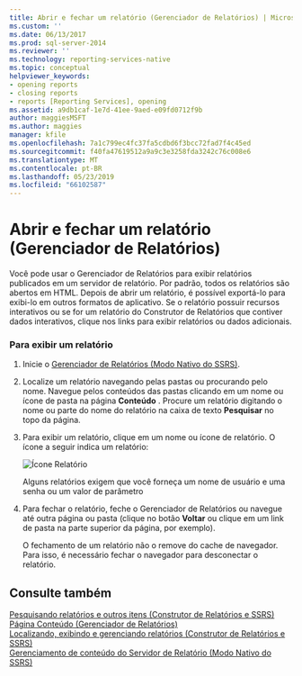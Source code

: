 ```yaml
---
title: Abrir e fechar um relatório (Gerenciador de Relatórios) | Microsoft Docs
ms.custom: ''
ms.date: 06/13/2017
ms.prod: sql-server-2014
ms.reviewer: ''
ms.technology: reporting-services-native
ms.topic: conceptual
helpviewer_keywords:
- opening reports
- closing reports
- reports [Reporting Services], opening
ms.assetid: a9db1caf-1e7d-41ee-9aed-e09fd0712f9b
author: maggiesMSFT
ms.author: maggies
manager: kfile
ms.openlocfilehash: 7a1c799ec4fc37fa5cdbd6f3bcc72fad7f4c45ed
ms.sourcegitcommit: f40fa47619512a9a9c3e3258fda3242c76c008e6
ms.translationtype: MT
ms.contentlocale: pt-BR
ms.lasthandoff: 05/23/2019
ms.locfileid: "66102587"
---
```

# <a name="open-and-close-a-report-report-manager"></a>Abrir e fechar um relatório (Gerenciador de Relatórios)
  Você pode usar o Gerenciador de Relatórios para exibir relatórios publicados em um servidor de relatório. Por padrão, todos os relatórios são abertos em HTML. Depois de abrir um relatório, é possível exportá-lo para exibi-lo em outros formatos de aplicativo. Se o relatório possuir recursos interativos ou se for um relatório do Construtor de Relatórios que contiver dados interativos, clique nos links para exibir relatórios ou dados adicionais.  
  
### <a name="to-view-a-report"></a>Para exibir um relatório  
  
1.  Inicie o [Gerenciador de Relatórios &#40;Modo Nativo do SSRS&#41;](../report-manager-ssrs-native-mode.md).  
  
2.  Localize um relatório navegando pelas pastas ou procurando pelo nome. Navegue pelos conteúdos das pastas clicando em um nome ou ícone de pasta na página **Conteúdo** . Procure um relatório digitando o nome ou parte do nome do relatório na caixa de texto **Pesquisar** no topo da página.  
  
3.  Para exibir um relatório, clique em um nome ou ícone de relatório. O ícone a seguir indica um relatório:  
  
     ![Ícone Relatório](../media/hlp-16doc.gif "Ícone Relatório")  
  
     Alguns relatórios exigem que você forneça um nome de usuário e uma senha ou um valor de parâmetro  
  
4.  Para fechar o relatório, feche o Gerenciador de Relatórios ou navegue até outra página ou pasta (clique no botão **Voltar** ou clique em um link de pasta na parte superior da página, por exemplo).  
  
     O fechamento de um relatório não o remove do cache de navegador. Para isso, é necessário fechar o navegador para desconectar o relatório.  
  
## <a name="see-also"></a>Consulte também  
 [Pesquisando relatórios e outros itens &#40;Construtor de Relatórios e SSRS&#41;](../report-builder/searching-for-reports-and-other-items-report-builder-and-ssrs.md)   
 [Página Conteúdo &#40;Gerenciador de Relatórios&#41;](../contents-page-report-manager.md)   
 [Localizando, exibindo e gerenciando relatórios &#40;Construtor de Relatórios e SSRS&#41;](../report-builder/finding-viewing-and-managing-reports-report-builder-and-ssrs.md)   
 [Gerenciamento de conteúdo do Servidor de Relatório &#40;Modo Nativo do SSRS&#41;](../report-server/report-server-content-management-ssrs-native-mode.md)  
  
  
